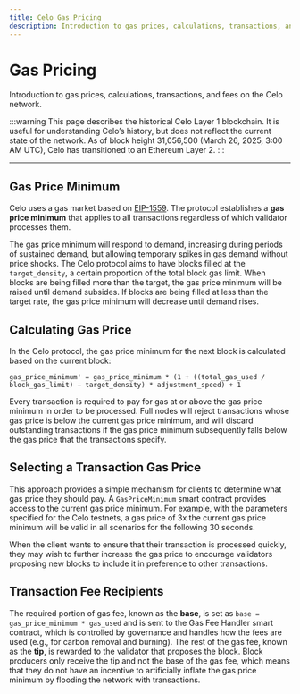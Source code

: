 ```yaml
---
title: Celo Gas Pricing
description: Introduction to gas prices, calculations, transactions, and fees on the Celo network.
---
```


# Gas Pricing

Introduction to gas prices, calculations, transactions, and fees on the Celo network.

:::warning
This page describes the historical Celo Layer 1 blockchain. It is useful for understanding Celo’s history, but does not reflect the current state of the network. As of block height 31,056,500 (March 26, 2025, 3:00 AM UTC), Celo has transitioned to an Ethereum Layer 2.
:::

---

## Gas Price Minimum

Celo uses a gas market based on [EIP-1559](https://eips.ethereum.org/EIPS/eip-1559). The protocol establishes a **gas price minimum** that applies to all transactions regardless of which validator processes them.

The gas price minimum will respond to demand, increasing during periods of sustained demand, but allowing temporary spikes in gas demand without price shocks. The Celo protocol aims to have blocks filled at the `target_density`, a certain proportion of the total block gas limit. When blocks are being filled more than the target, the gas price minimum will be raised until demand subsides. If blocks are being filled at less than the target rate, the gas price minimum will decrease until demand rises.

## Calculating Gas Price

In the Celo protocol, the gas price minimum for the next block is calculated based on the current block:

```
gas_price_minimum' = gas_price_minimum * (1 + ((total_gas_used / block_gas_limit) − target_density) * adjustment_speed) + 1
```

Every transaction is required to pay for gas at or above the gas price minimum in order to be processed. Full nodes will reject transactions whose gas price is below the current gas price minimum, and will discard outstanding transactions if the gas price minimum subsequently falls below the gas price that the transactions specify.

## Selecting a Transaction Gas Price

This approach provides a simple mechanism for clients to determine what gas price they should pay. A `GasPriceMinimum` smart contract provides access to the current gas price minimum. For example, with the parameters specified for the Celo testnets, a gas price of 3x the current gas price minimum will be valid in all scenarios for the following 30 seconds.

When the client wants to ensure that their transaction is processed quickly, they may wish to further increase the gas price to encourage validators proposing new blocks to include it in preference to other transactions.

## Transaction Fee Recipients

The required portion of gas fee, known as the **base**, is set as `base = gas_price_minimum * gas_used` and is sent to the Gas Fee Handler smart contract, which is controlled by governance and handles how the fees are used (e.g., for carbon removal and burning). The rest of the gas fee, known as the **tip**, is rewarded to the validator that proposes the block. Block producers only receive the tip and not the base of the gas fee, which means that they do not have an incentive to artificially inflate the gas price minimum by flooding the network with transactions.
